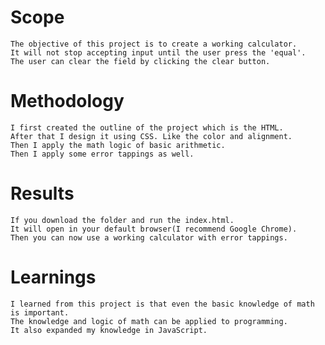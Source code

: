 # Scope
    The objective of this project is to create a working calculator.
    It will not stop accepting input until the user press the 'equal'. 
    The user can clear the field by clicking the clear button.
    
# Methodology
    I first created the outline of the project which is the HTML.
    After that I design it using CSS. Like the color and alignment.
    Then I apply the math logic of basic arithmetic.
    Then I apply some error tappings as well.
    
# Results
    If you download the folder and run the index.html.
    It will open in your default browser(I recommend Google Chrome).
    Then you can now use a working calculator with error tappings.
    
# Learnings
    I learned from this project is that even the basic knowledge of math is important.
    The knowledge and logic of math can be applied to programming.
    It also expanded my knowledge in JavaScript.
